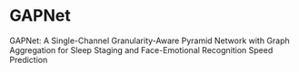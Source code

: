 # GAPNet
GAPNet: A Single-Channel Granularity-Aware Pyramid Network with Graph Aggregation for Sleep Staging and Face-Emotional Recognition Speed Prediction
